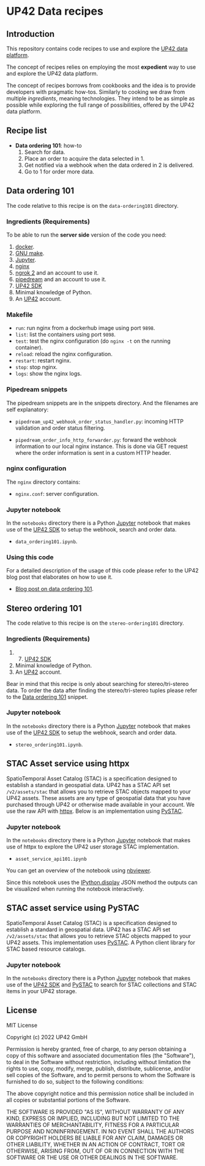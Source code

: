 # UP42 Data recipes

## Introduction

This repository contains code recipes to use and explore the
[UP42 data platform](https://docs.up42.com/data).

The concept of recipes relies on employing the most **expedient** way
to use and explore the UP42 data platform.

The concept of recipes borrows from cookbooks and the idea is to
provide developers with pragmatic how-tos. Similarly to cooking we draw
from multiple _ingredients_, meaning technologies. They intend to be
as simple as possible while exploring the full range of possibilities,
offered by the UP42 data platform.

## Recipe list

 * **Data ordering 101**: how-to
    1. Search for data.
    2. Place an order to acquire the data selected in 1.
    3. Get notified via a webhook when the data ordered in 2 is
       delivered.
    4. Go to 1 for order more data.

## Data ordering 101

The code relative to this recipe is on the `data-ordering101` directory.

### Ingredients (Requirements)

To be able to run the **server side** version of the code you need:

 1. [docker](https://docs.docker.com/install/).
 2. [GNU make](https://www.gnu.org/software/make/).
 3. [Jupyter](https://juypter.org).
 4. [nginx](https://nginx.org/)
 5. [ngrok 2](ngrok.com) and an account to use it.
 6. [pipedream](https://pipedream.com) and an account to use it.
 7. [UP42 SDK](https://sdk.up42.com/)
 8. Minimal knowledge of Python.
 9. An [UP42](https://up42.com) account.

### Makefile

 * `run`: run nginx from a dockerhub image using port `9898`.
 * `list`: list the containers using port `9898`.
 * `test`: test the nginx configuration
     (do `nginx -t` on the running container).
 * `reload`: reload the nginx configuration.
 * `restart`: restart nginx.
 * `stop`: stop nginx.
 * `logs`: show the nginx logs.

### Pipedream snippets

The pipedream snippets are in the snippets directory. And the
filenames are self explanatory:

 * `pipedream_up42_webhook_order_status_handler.py`: incoming HTTP
   validation and order status filtering.

 * `pipedream_order_info_http_forwarder.py`: forward the webhook
   information to our local nginx instance. This is done via GET
   request where the order information is sent in a custom HTTP header.

### nginx configuration

The `nginx` directory contains:

 * `nginx.conf`: server configuration.

### Jupyter notebook

In the `notebooks` directory there is a Python
[Jupyter](https://jupyter.org) notebook that makes use of the
[UP42 SDK](https://sdk.up42.com/) to setup the webhook, search and
order data.

 * `data_ordering101.ipynb`.

### Using this code

For a detailed description of the usage of this code please refer to
the UP42 blog post that elaborates on how to use it.

 * [Blog post on data ordering 101](https://up42.com/blog/tech/data-ordering101).

## Stereo ordering 101

The code relative to this recipe is on the `stereo-ordering101` directory.

### Ingredients (Requirements)

 1. 7. [UP42 SDK](https://sdk.up42.com/)
 2. Minimal knowledge of Python.
 3. An [UP42](https://up42.com) account.

Bear in mind that this recipe is only about searching for
stereo/tri-stereo data. To order the data after finding the
stereo/tri-stereo tuples please refer to the [Data ordering 101](#data-ordering-101)
snippet.

### Jupyter notebook

In the `notebooks` directory there is a Python
[Jupyter](https://jupyter.org) notebook that makes use of the
[UP42 SDK](https://sdk.up42.com/) to setup the webhook, search and
order data.

 * `stereo_ordering101.ipynb`.

## STAC Asset service using httpx

SpatioTemporal Asset Catalog (STAC) is a specification designed to establish
a standard in geospatial data. UP42 has a STAC API set `/v2/assets/stac` that allows
you to retrieve STAC objects mapped to your UP42 assets. These assets
are any type of geospatial data that you have purchased through UP42
or otherwise made available in your account. We use the raw API with
[httpx](https://pypi.org/project/httpx/). Below is an implementation
using [PySTAC](https://pystac.readthedocs.io/en/stable/).

### Jupyter notebook

In the `notebooks` directory there is a Python
[Jupyter](https://jupyter.org) notebook that makes use of httpx to
explore the UP42 user storage STAC implementation.

 * `asset_service_api101.ipynb`

You can get an overview of the notebook using
[nbviewer](https://nbviewer.org/github/up42/data-recipes/blob/master/asset-service-api101/notebooks/asset_service_api101.ipynb).

Since this notebook uses the
[IPython.display](https://ipython.readthedocs.io/en/stable/api/generated/IPython.display.html)
JSON method the outputs can be visualized when running the notebook interactively.

## STAC asset service using PySTAC

SpatioTemporal Asset Catalog (STAC) is a specification designed to establish
a standard in geospatial data. UP42 has a STAC API set `/v2/assets/stac` that allows
you to retrieve STAC objects mapped to your UP42 assets. This
implementation uses
[PySTAC](https://pystac.readthedocs.io/en/stable/). A Python client
library for STAC based resource catalogs.

### Jupyter notebook

In the `notebooks` directory there is a Python
[Jupyter](https://jupyter.org) notebook that makes use of the
[UP42 SDK](https://sdk.up42.com/) and
[PySTAC](https://pystac.readthedocs.io/en/stable/)
to search for STAC collections and STAC items in your UP42 storage.

## License

MIT License

Copyright (c) 2022 UP42 GmbH

Permission is hereby granted, free of charge, to any person obtaining a copy
of this software and associated documentation files (the "Software"), to deal
in the Software without restriction, including without limitation the rights
to use, copy, modify, merge, publish, distribute, sublicense, and/or sell
copies of the Software, and to permit persons to whom the Software is
furnished to do so, subject to the following conditions:

The above copyright notice and this permission notice shall be included in all
copies or substantial portions of the Software.

THE SOFTWARE IS PROVIDED "AS IS", WITHOUT WARRANTY OF ANY KIND, EXPRESS OR
IMPLIED, INCLUDING BUT NOT LIMITED TO THE WARRANTIES OF MERCHANTABILITY,
FITNESS FOR A PARTICULAR PURPOSE AND NONINFRINGEMENT. IN NO EVENT SHALL THE
AUTHORS OR COPYRIGHT HOLDERS BE LIABLE FOR ANY CLAIM, DAMAGES OR OTHER
LIABILITY, WHETHER IN AN ACTION OF CONTRACT, TORT OR OTHERWISE, ARISING FROM,
OUT OF OR IN CONNECTION WITH THE SOFTWARE OR THE USE OR OTHER DEALINGS IN THE
SOFTWARE.
